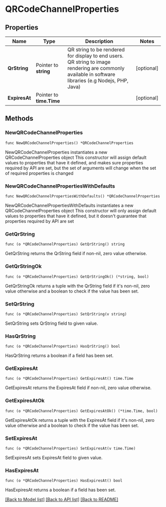 # QRCodeChannelProperties

## Properties

Name | Type | Description | Notes
------------ | ------------- | ------------- | -------------
**QrString** | Pointer to **string** | QR string to be rendered for display to end users. QR string to image rendering are commonly available in software libraries (e.g Nodejs, PHP, Java) | [optional] 
**ExpiresAt** | Pointer to **time.Time** |  | [optional] 

## Methods

### NewQRCodeChannelProperties

`func NewQRCodeChannelProperties() *QRCodeChannelProperties`

NewQRCodeChannelProperties instantiates a new QRCodeChannelProperties object
This constructor will assign default values to properties that have it defined,
and makes sure properties required by API are set, but the set of arguments
will change when the set of required properties is changed

### NewQRCodeChannelPropertiesWithDefaults

`func NewQRCodeChannelPropertiesWithDefaults() *QRCodeChannelProperties`

NewQRCodeChannelPropertiesWithDefaults instantiates a new QRCodeChannelProperties object
This constructor will only assign default values to properties that have it defined,
but it doesn't guarantee that properties required by API are set

### GetQrString

`func (o *QRCodeChannelProperties) GetQrString() string`

GetQrString returns the QrString field if non-nil, zero value otherwise.

### GetQrStringOk

`func (o *QRCodeChannelProperties) GetQrStringOk() (*string, bool)`

GetQrStringOk returns a tuple with the QrString field if it's non-nil, zero value otherwise
and a boolean to check if the value has been set.

### SetQrString

`func (o *QRCodeChannelProperties) SetQrString(v string)`

SetQrString sets QrString field to given value.

### HasQrString

`func (o *QRCodeChannelProperties) HasQrString() bool`

HasQrString returns a boolean if a field has been set.

### GetExpiresAt

`func (o *QRCodeChannelProperties) GetExpiresAt() time.Time`

GetExpiresAt returns the ExpiresAt field if non-nil, zero value otherwise.

### GetExpiresAtOk

`func (o *QRCodeChannelProperties) GetExpiresAtOk() (*time.Time, bool)`

GetExpiresAtOk returns a tuple with the ExpiresAt field if it's non-nil, zero value otherwise
and a boolean to check if the value has been set.

### SetExpiresAt

`func (o *QRCodeChannelProperties) SetExpiresAt(v time.Time)`

SetExpiresAt sets ExpiresAt field to given value.

### HasExpiresAt

`func (o *QRCodeChannelProperties) HasExpiresAt() bool`

HasExpiresAt returns a boolean if a field has been set.


[[Back to Model list]](../README.md#documentation-for-models) [[Back to API list]](../README.md#documentation-for-api-endpoints) [[Back to README]](../README.md)


